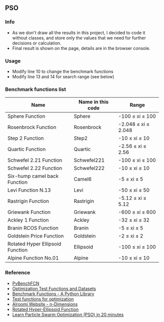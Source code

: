 ## PSO

### Info

- As we don't draw all the results in this project, I decided to code it without classes, and store only the values that we need for further decisions or calculation.
- Final result is shown on the page, details are in the browser console.

### Usage

- Modify line 10 to change the benchmark functions
- Modify line 13 and 14 for search range (see below)

### Benchmark functions list

| Name                             | Name in this code | Range               |
| -------------------------------- | ----------------- | ------------------- |
| Sphere Function                  | Sphere            | -100 ≤ xi ≤ 100     |
| Rosenbrock Function              | Rosenbrock        | -2.048 ≤ xi ≤ 2.048 |
| Step 2 Function                  | Step2             | -10 ≤ xi ≤ 10       |
| Quartic Function                 | Quartic           | -2.56 ≤ xi ≤ 2.56   |
| Schwefel 2.21 Function           | Schwefel221       | -100 ≤ xi ≤ 100     |
| Schwefel 2.22 Function           | Schwefel222       | -10 ≤ xi ≤ 10       |
| Six-hump camel back Function     | Camel6            | -5 ≤ xi ≤ 5         |
| Levi Function N.13               | Levi              | -50 ≤ xi ≤ 50       |
| Rastrigin Function               | Rastrigin         | -5.12 ≤ xi ≤ 5.12   |
| Griewank Function                | Griewank          | -600 ≤ xi ≤ 600     |
| Ackley 1 Function                | Ackley            | -32 ≤ xi ≤ 32       |
| Branin RCOS Function             | Branin            | -5 ≤ xi ≤ 5         |
| Goldstein Price Function         | Goldstein         | -2 ≤ xi ≤ 2         |
| Rotated Hyper Ellipsoid Function | Ellipsoid         | -100 ≤ xi ≤ 100     |
| Alpine Function No.01            | Alpine            | -10 ≤ xi ≤ 10       |

### Reference

- [PyBenchFCN ](https://github.com/Y1fanHE/PyBenchFCN)
- [Optimization Test Functions and Datasets](https://www.sfu.ca/~ssurjano/optimization.html)
- [Benchmark Functions - A Python Library](https://gitlab.com/luca.baronti/python_benchmark_functions)
- [Test functions for optimization](https://en.wikipedia.org/wiki/Test_functions_for_optimization)
- [Alroomi Website - n-Dimensions](https://al-roomi.org/benchmarks/unconstrained/n-dimensions/)
- [Rotated Hyper-Ellipsoid Function](https://www.indusmic.com/post/rotated-hyper-ellipsoid-function)
- [Learn Particle Swarm Optimization (PSO) in 20 minutes](https://youtu.be/JhgDMAm-imI?si=ZkTSoseY6u6Sz3vJ)
